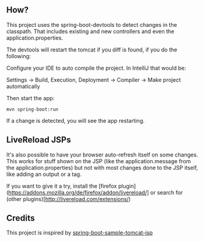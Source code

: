How?
---

This project uses the spring-boot-devtools to detect changes in the classpath.
That includes existing and new controllers and even the application.properties.

The devtools will restart the tomcat if you diff is found, if you do the following:

Configure your IDE to auto compile the project. In IntelliJ that would be:

Settings -> Build, Execution, Deployment -> Compiler -> Make project automatically

Then start the app:

    mvn spring-boot:run

If a change is detected, you will see the app restarting.


LiveReload JSPs
---------------

It's also possible to have your browser auto-refresh itself on some changes.
This works for stuff shown on the JSP (like the application.message from the application.properties)
but not with most changes done to the JSP itself, like adding an output or a tag.
 
If you want to give it a try, 
install the [firefox plugin](https://addons.mozilla.org/de/firefox/addon/livereload/] or search for (other plugins)[http://livereload.com/extensions/)



Credits
-------

This project is inspired by [spring-boot-sample-tomcat-jsp](https://github.com/spring-projects/spring-boot/tree/master/spring-boot-samples/spring-boot-sample-tomcat-jsp)
